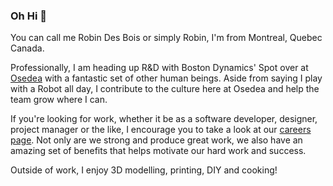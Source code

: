 ### Oh Hi 👋

You can call me Robin Des Bois or simply Robin, I'm from Montreal, Quebec Canada.

Professionally, I am heading up R&D with Boston Dynamics' Spot over at [Osedea](https://github.com/Osedea) with a fantastic set of other human beings. Aside from saying I play with a Robot all day, I contribute to the culture here at Osedea and help the team grow where I can. 

If you're looking for work, whether it be as a software developer, designer, project manager or the like, I encourage you to take a look at our [careers page](https://www.osedea.com/en/careers). Not only are we strong and produce great work, we also have an amazing set of benefits that helps motivate our hard work and success.

Outside of work, I enjoy 3D modelling, printing, DIY and cooking!
